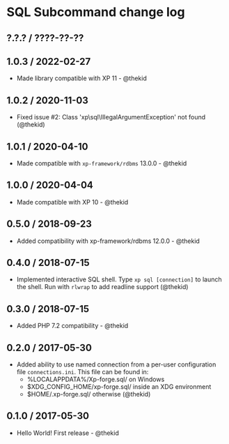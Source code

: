 SQL Subcommand change log
=========================

## ?.?.? / ????-??-??

## 1.0.3 / 2022-02-27

* Made library compatible with XP 11 - @thekid

## 1.0.2 / 2020-11-03

* Fixed issue #2: Class 'xp\sql\IllegalArgumentException' not found
  (@thekid)

## 1.0.1 / 2020-04-10

* Made compatible with `xp-framework/rdbms` 13.0.0 - @thekid

## 1.0.0 / 2020-04-04

* Made compatible with XP 10 - @thekid

## 0.5.0 / 2018-09-23

* Added compatibility with xp-framework/rdbms 12.0.0 - @thekid

## 0.4.0 / 2018-07-15

* Implemented interactive SQL shell. Type `xp sql [connection]` to launch
  the shell. Run with `rlwrap` to add readline support
  (@thekid)

## 0.3.0 / 2018-07-15

* Added PHP 7.2 compatibility - @thekid

## 0.2.0 / 2017-05-30

* Added ability to use named connection from a per-user configuration
  file `connections.ini`. This file can be found in:
  - %LOCALAPPDATA%/Xp-forge.sql/ on Windows
  - $XDG_CONFIG_HOME/xp-forge.sql/ inside an XDG environment
  - $HOME/.xp-forge.sql/ otherwise
  (@thekid)

## 0.1.0 / 2017-05-30

* Hello World! First release - @thekid